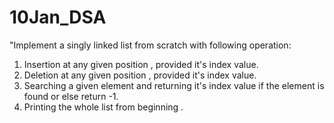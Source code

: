 # 10Jan_DSA
"Implement a singly linked list from scratch with following operation:
1. Insertion at any given position , provided it's index value.
2. Deletion at any given position , provided it's index value.
3. Searching a given element and returning it's index value if the element is found or else return -1.
4. Printing the whole list from beginning .
